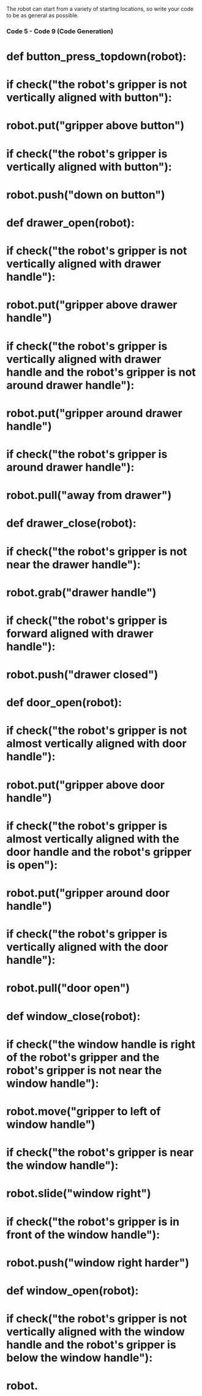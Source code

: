 

The robot can start from a variety of starting locations, so write your code to be as general as possible.






### Code 5 - Code 9 (Code Generation)

# 
# 
# def button_press_topdown(robot):
#     if check("the robot's gripper is not vertically aligned with button"):
#         robot.put("gripper above button")
#     if check("the robot's gripper is vertically aligned with button"):
#         robot.push("down on button")

# def drawer_open(robot):
#     if check("the robot's gripper is not vertically aligned with drawer handle"):
#         robot.put("gripper above drawer handle")
#     if check("the robot's gripper is vertically aligned with drawer handle and the robot's gripper is not around drawer handle"):
#         robot.put("gripper around drawer handle")
#     if check("the robot's gripper is around drawer handle"):
#         robot.pull("away from drawer")

# def drawer_close(robot):
#     if check("the robot's gripper is not near the drawer handle"):
#         robot.grab("drawer handle")
#     if check("the robot's gripper is forward aligned with drawer handle"):
#         robot.push("drawer closed")

# def door_open(robot):
#     if check("the robot's gripper is not almost vertically aligned with door handle"):
#         robot.put("gripper above door handle")
#     if check("the robot's gripper is almost vertically aligned with the door handle and the robot's gripper is open"):
#         robot.put("gripper around door handle")
#     if check("the robot's gripper is vertically aligned with the door handle"):
#         robot.pull("door open")

# def window_close(robot):
#     if check("the window handle is right of the robot's gripper and the robot's gripper is not near the window handle"):
#         robot.move("gripper to left of window handle")
#     if check("the robot's gripper is near the window handle"):
#         robot.slide("window right")
#     if check("the robot's gripper is in front of the window handle"):
#         robot.push("window right harder")

# def window_open(robot):
#     if check("the robot's gripper is not vertically aligned with the window handle and the robot's gripper is below the window handle"):
#         robot.